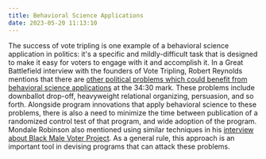 ```yaml
---
title: Behavioral Science Applications
date: 2023-05-20 11:13:10
---
```


The success of vote tripling is one example of a behavioral science application in politics: it's a specific and mildly-difficult task that is designed to make it easy for voters to engage with it and accomplish it. In a Great Battlefield interview with the founders of Vote Tripling, Robert Reynolds mentions that there are [other political problems which could benefit from behavioral science applications](https://www.resistancedashboard.com/node/844) at the 34:30 mark. These problems include downballot drop-off, heavyweight relational organizing, persuasion, and so forth. Alongside program innovations that apply behavioral science to these problems, there is also a need to minimize the time between publication of a randomized control test of that program, and wide adoption of the program. Mondale Robinson also mentioned using similar techniques in his [interview about Black Male Voter Project](http://www.resistancedashboard.com/node/822). As a general rule, this approach is an important tool in devising programs that can attack these problems. 